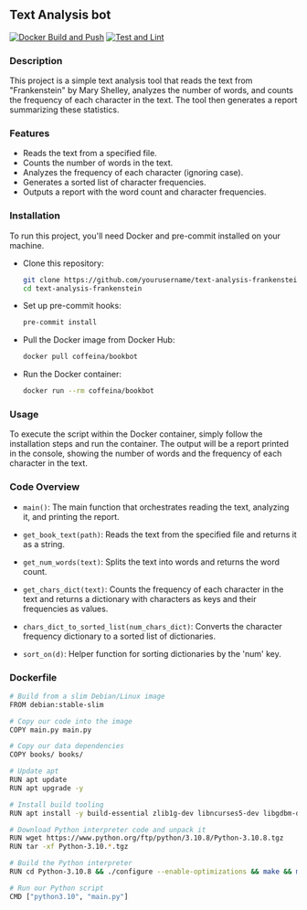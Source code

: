 ## Text Analysis bot

[![Docker Build and Push](https://github.com/a-dubaj/Book.Bot/actions/workflows/docker-build.yml/badge.svg)](https://github.com/a-dubaj/Book.Bot/actions/workflows/docker-build.yml) [![Test and Lint](https://github.com/a-dubaj/Book.Bot/actions/workflows/test-and-lint.yml/badge.svg)](https://github.com/a-dubaj/Book.Bot/actions/workflows/test-and-lint.yml)

### Description

This project is a simple text analysis tool that reads the text from "Frankenstein" by Mary Shelley, analyzes the number of words, and counts the frequency of each character in the text. The tool then generates a report summarizing these statistics.


### Features

- Reads the text from a specified file.
- Counts the number of words in the text.
- Analyzes the frequency of each character (ignoring case).
- Generates a sorted list of character frequencies.
- Outputs a report with the word count and character frequencies.

### Installation

To run this project, you'll need Docker and pre-commit installed on your machine.

- Clone this repository:
    ```bash
    git clone https://github.com/yourusername/text-analysis-frankenstein.git
    cd text-analysis-frankenstein
    ```

- Set up pre-commit hooks:
    ```bash
    pre-commit install
    ```

- Pull the Docker image from Docker Hub:
    ```bash
    docker pull coffeina/bookbot
    ```

- Run the Docker container:
    ```bash
    docker run --rm coffeina/bookbot
    ```


### Usage

To execute the script within the Docker container, simply follow the installation steps and run the container. The output will be a report printed in the console, showing the number of words and the frequency of each character in the text.

### Code Overview

- `main()`: The main function that orchestrates reading the text, analyzing it, and printing the report.

- `get_book_text(path)`: Reads the text from the specified file and returns it as a string.

- `get_num_words(text)`: Splits the text into words and returns the word count.

- `get_chars_dict(text)`: Counts the frequency of each character in the text and returns a 
dictionary with characters as keys and their frequencies as values.

- `chars_dict_to_sorted_list(num_chars_dict)`: Converts the character frequency dictionary to a sorted list of dictionaries.

- `sort_on(d)`: Helper function for sorting dictionaries by the 'num' key.


### Dockerfile

 ```bash
# Build from a slim Debian/Linux image
FROM debian:stable-slim

# Copy our code into the image
COPY main.py main.py

# Copy our data dependencies
COPY books/ books/

# Update apt
RUN apt update
RUN apt upgrade -y

# Install build tooling
RUN apt install -y build-essential zlib1g-dev libncurses5-dev libgdbm-dev libnss3-dev libssl-dev libreadline-dev libffi-dev libsqlite3-dev wget libbz2-dev

# Download Python interpreter code and unpack it
RUN wget https://www.python.org/ftp/python/3.10.8/Python-3.10.8.tgz
RUN tar -xf Python-3.10.*.tgz

# Build the Python interpreter
RUN cd Python-3.10.8 && ./configure --enable-optimizations && make && make altinstall

# Run our Python script
CMD ["python3.10", "main.py"]
```